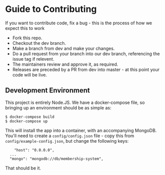 # Guide to Contributing

If you want to contribute code, fix a bug - this is the process of how we expect this to work

 * Fork this repo.
 * Checkout the dev branch.
 * Make a branch from dev and make your changes.
 * Do a pull request from your branch into our dev branch, referencing the issue tag if relevent.
 * The maintainers review and approve it, as required.
 * Releases are preceded by a PR from dev into master - at this point your code will be live.

## Development Environment

This project is entirely Node.JS.  We have a docker-compose file, so bringing up an environment should be as simple as:

```
$ docker-compose build
$ docker-compose up
```

This will install the app into a container, with an accompanying MongoDB.  You'll need to create a `config/config.json` file - copy this from `config/example-config.json`, but change the following keys:

```
	"host": "0.0.0.0",
  ...
  "mongo": "mongodb://db/membership-system",

```

That should be it.  
